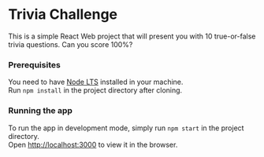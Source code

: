 # Trivia Challenge
This is a simple React Web project that will present you with 10 true-or-false trivia questions. Can you score 100%?

### Prerequisites
You need to have [Node LTS](https://nodejs.org/en/) installed in your machine.  
Run `npm install` in the project directory after cloning.

### Running the app
To run the app in development mode, simply run `npm start` in the project directory.  
Open [http://localhost:3000](http://localhost:3000) to view it in the browser.
